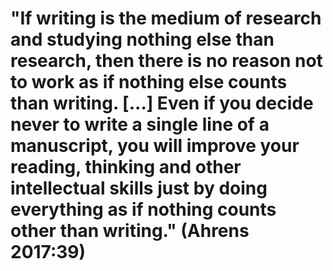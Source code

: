 # "If writing is the medium of research and studying nothing else than research, then there is no reason not to work as if nothing else counts than writing. […] Even if you decide never to write a single line of a manuscript, you will improve your reading, thinking and other intellectual skills just by doing everything as if nothing counts other than writing." (Ahrens 2017:39)